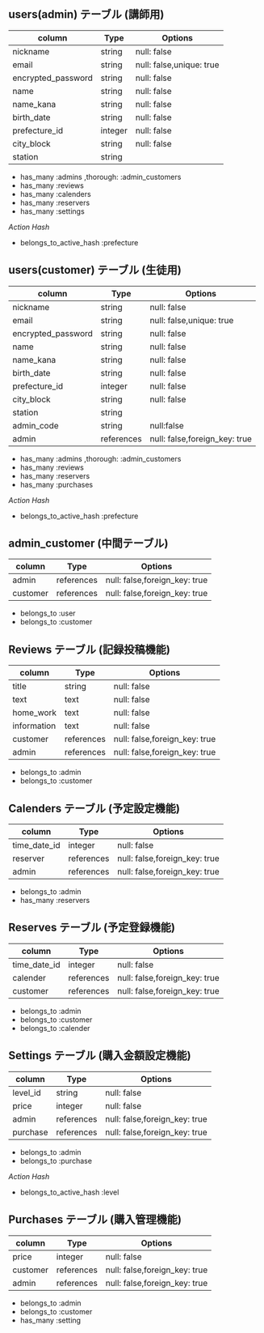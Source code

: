 ## users(admin) テーブル (講師用)

| column            | Type      | Options                 |
| ----------------- | --------- | ----------------------- |
| nickname          | string    |null: false              |
| email             | string    |null: false,unique: true |
| encrypted_password| string    |null: false              |
| name              | string    |null: false              |
| name_kana         | string    |null: false              |
| birth_date        | string    |null: false              |
| prefecture_id     | integer   |null: false              |
| city_block        | string    |null: false              |
| station           | string    |                         |

- has_many :admins ,thorough: :admin_customers
- has_many :reviews
- has_many :calenders
- has_many :reservers
- has_many :settings

*Action Hash*
- belongs_to_active_hash :prefecture


## users(customer) テーブル (生徒用)

| column            | Type      | Options                     |
| ----------------- | --------- | --------------------------- |
| nickname          | string    |null: false                  |
| email             | string    |null: false,unique: true     |
| encrypted_password| string    |null: false                  |
| name              | string    |null: false                  |
| name_kana         | string    |null: false                  |
| birth_date        | string    |null: false                  |
| prefecture_id     | integer   |null: false                  |
| city_block        | string    |null: false                  |
| station           | string    |                             |
| admin_code        | string    |null:false                   |
| admin             | references|null: false,foreign_key: true|

- has_many :admins ,thorough: :admin_customers
- has_many :reviews
- has_many :reservers
- has_many :purchases

*Action Hash*
- belongs_to_active_hash :prefecture

## admin_customer (中間テーブル)
| column            | Type      | Options                     |
| ----------------- | --------- | --------------------------- |
| admin             | references|null: false,foreign_key: true|
| customer          | references|null: false,foreign_key: true|

- belongs_to :user
- belongs_to :customer


## Reviews テーブル (記録投稿機能)
| column            | Type      | Options                       |
| ----------------- | --------- | ----------------------------- |
| title             | string    | null: false                   |
| text              | text      | null: false                   |
| home_work         | text      | null: false                   |
| information       | text      | null: false                   |
| customer          | references| null: false,foreign_key: true |
| admin             | references| null: false,foreign_key: true |

- belongs_to :admin
- belongs_to :customer

## Calenders テーブル (予定設定機能)
| column            | Type      | Options                      |
| ----------------- | --------- | ---------------------------- |
| time_date_id      | integer   | null: false                  |
| reserver          | references| null: false,foreign_key: true|
| admin             | references| null: false,foreign_key: true|

- belongs_to :admin
- has_many :reservers

## Reserves テーブル (予定登録機能)
| column            | Type      | Options                      |
| ----------------- | --------- | ---------------------------- |
| time_date_id      | integer   | null: false                  |
| calender          | references| null: false,foreign_key: true|
| customer          | references| null: false,foreign_key: true|

- belongs_to :admin
- belongs_to :customer
- belongs_to :calender


## Settings テーブル (購入金額設定機能)
| column            | Type      | Options                      |
| ----------------- | --------- | ---------------------------- |
| level_id          | string    | null: false                  |
| price             | integer   | null: false                  |
| admin             | references| null: false,foreign_key: true|
| purchase          | references| null: false,foreign_key: true|

- belongs_to :admin
- belongs_to :purchase

*Action Hash*
- belongs_to_active_hash :level

## Purchases テーブル (購入管理機能)
| column            | Type      | Options                      |
| ----------------- | --------- | ---------------------------- |
| price             | integer   | null: false                  |
| customer          | references| null: false,foreign_key: true|
| admin             | references| null: false,foreign_key: true|

- belongs_to :admin
- belongs_to :customer
- has_many :setting